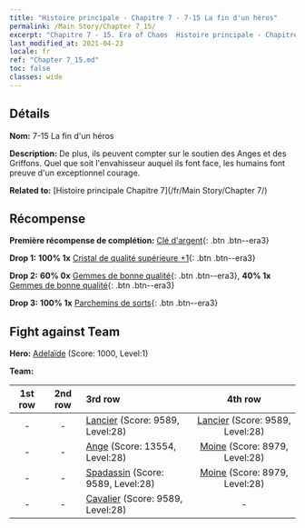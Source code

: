 ```yaml
---
title: "Histoire principale - Chapitre 7 - 7-15 La fin d'un héros"
permalink: /Main Story/Chapter 7_15/
excerpt: "Chapitre 7 - 15. Era of Chaos  Histoire principale - Chapitre 7_15. 7-15 La fin d'un héros"
last_modified_at: 2021-04-23
locale: fr
ref: "Chapter 7_15.md"
toc: false
classes: wide
---
```


## Détails

 **Nom:** 7-15 La fin d'un héros

 **Description:** De plus, ils peuvent compter sur le soutien des Anges et des Griffons. Quel que soit l'envahisseur auquel ils font face, les humains font preuve d'un exceptionnel courage.

 **Related to:** [Histoire principale Chapitre 7](/fr/Main Story/Chapter 7/)

## Récompense

 **Première récompense de complétion:** [Clé d'argent](/ItemsFR/con_693/){: .btn .btn--era3}

 **Drop 1:** **100% 1x** [Cristal de qualité supérieure +1](/ItemsFR/mat_24/){: .btn .btn--era3}

 **Drop 2:** **60% 0x** [Gemmes de bonne qualité](/ItemsFR/mat_16/){: .btn .btn--era3}, **40% 1x** [Gemmes de bonne qualité](/ItemsFR/mat_16/){: .btn .btn--era3}

 **Drop 3:** **100% 1x** [Parchemins de sorts](/ItemsFR/con_694/){: .btn .btn--era3}


## Fight against Team
 **Hero:** [Adelaïde](/fr/heroes/Adelaide/) (Score: 1000, Level:1)

 **Team:**


  | 1st row | 2nd row | 3rd row | 4th row |
  |:----:|:----:|:----|:----:|
  | - | - | [Lancier](/fr/units/Pikeman/) (Score: 9589, Level:28)  | [Lancier](/fr/units/Pikeman/) (Score: 9589, Level:28)  |
  | - | - | [Ange](/fr/units/Angel/) (Score: 13554, Level:28)  | [Moine](/fr/units/Monk/) (Score: 8979, Level:28)  |
  | - | - | [Spadassin](/fr/units/Swordsman/) (Score: 9589, Level:28)  | [Moine](/fr/units/Monk/) (Score: 8979, Level:28)  |
  | - | - | [Cavalier](/fr/units/Cavalier/) (Score: 9589, Level:28)  | - |


